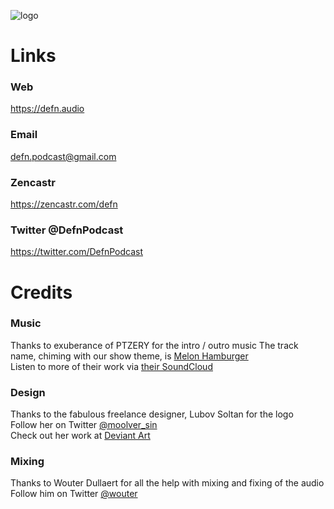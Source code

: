 ![logo](https://cloud.githubusercontent.com/assets/120437/20456631/b40d0276-ae7a-11e6-8524-a2605143e279.jpg) 

# Links

### Web
https://defn.audio  

### Email
defn.podcast@gmail.com  

### Zencastr
https://zencastr.com/defn

### Twitter @DefnPodcast  
https://twitter.com/DefnPodcast

# Credits

### Music
Thanks to exuberance of PTZERY for the intro / outro music
The track name, chiming with our show theme, is [Melon Hamburger](https://soundcloud.com/ptzery/melon-hamburger)  
Listen to more of their work via [their SoundCloud](https://soundcloud.com/ptzery)  

### Design
Thanks to the fabulous freelance designer, Lubov Soltan for the logo  
Follow her on Twitter [@moolver_sin](https://twitter.com/moolver_sin)  
Check out her work at [Deviant Art](http://moolver-sin.deviantart.com)  

### Mixing
Thanks to Wouter Dullaert for all the help with mixing and fixing of the audio  
Follow him on Twitter [@wouter](https://twitter.com/wouterdullaert)  
